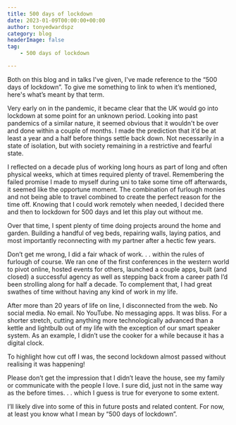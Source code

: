 ```yaml
---
title: 500 days of lockdown
date: 2023-01-09T00:00:00+00:00
author: tonyedwardspz
category: blog
headerImage: false
tag: 
    - 500 days of lockdown

---
```


Both on this blog and in talks I've given, I've made reference to the “500 days of lockdown”. To give me something to link to when it’s mentioned, here's what’s meant by that term.

Very early on in the pandemic, it became clear that the UK would go into lockdown at some point for an unknown period. Looking into past pandemics of a similar nature, it seemed obvious that it wouldn't be over and done within a couple of months. I made the prediction that it’d be at least a year and a half before things settle back down. Not necessarily in a state of isolation, but with society remaining in a restrictive and fearful state.

I reflected on a decade plus of working long hours as part of long and often physical weeks, which at times required plenty of travel.  Remembering the failed promise I made to myself during uni to take some time off afterwards, it seemed like the opportune moment. The combination of furlough monies and not being able to travel combined to create the perfect reason for the time off.  Knowing that I could work remotely when needed, I decided there and then to lockdown for 500 days and let this play out without me.

Over that time, I spent plenty of time doing projects around the home and garden. Building a handful of veg beds, repairing walls, laying patios, and most importantly reconnecting with my partner after a hectic few years.

Don’t get me wrong, I did a fair whack of work. . . within the rules of furlough of course. We ran one of the first conferences in the western world to pivot online, hosted events for others, launched a couple apps, built (and closed) a successful agency as well as stepping back from a career path I’d been strolling along for half a decade. To complement that, I had great swathes of time without having any kind of work in my life. 

After more than 20 years of life on line, I disconnected from the web. No social media. No email. No YouTube. No messaging apps. It was bliss. For a shorter stretch, cutting anything more technologically advanced than a kettle and lightbulb out of my life with the exception of our smart speaker system. As an example, I didn’t use the cooker for a while because it has a digital clock.

To highlight how cut off I was, the second lockdown almost passed without realising it was happening! 

Please don’t get the impression that I didn’t leave the house, see my family or communicate with the people I love. I sure did, just not in the same way as the before times. . . which I guess is true for everyone to some extent.

I’ll likely dive into some of this in future posts and related content. For now, at least you know what I mean by “500 days of lockdown”.
